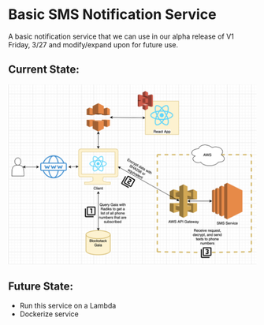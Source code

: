 # Basic SMS Notification Service

A basic notification service that we can use in our alpha release of V1 Friday, 3/27 and modify/expand upon for future use.

## Current State: 

![Current State](/images/current-state.png)

## Future State:
- Run this service on a Lambda
- Dockerize service